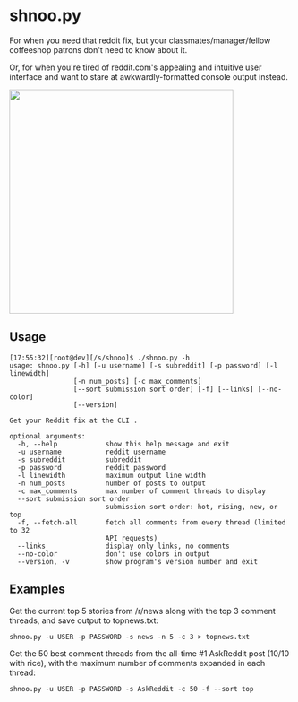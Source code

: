 # shnoo.py

For when you need that reddit fix, but your classmates/manager/fellow
coffeeshop patrons don't need to know about it.

Or, for when you're tired of reddit.com's appealing and intuitive user interface and want to
stare at awkwardly-formatted console output instead.

<img src="http://imgur.com/38MBDj9.jpg" width="400" />

## Usage

```
[17:55:32][root@dev][/s/shnoo]$ ./shnoo.py -h
usage: shnoo.py [-h] [-u username] [-s subreddit] [-p password] [-l linewidth]
                [-n num_posts] [-c max_comments]
                [--sort submission sort order] [-f] [--links] [--no-color]
                [--version]

Get your Reddit fix at the CLI .

optional arguments:
  -h, --help            show this help message and exit
  -u username           reddit username
  -s subreddit          subreddit
  -p password           reddit password
  -l linewidth          maximum output line width
  -n num_posts          number of posts to output
  -c max_comments       max number of comment threads to display
  --sort submission sort order
                        submission sort order: hot, rising, new, or top
  -f, --fetch-all       fetch all comments from every thread (limited to 32
                        API requests)
  --links               display only links, no comments
  --no-color            don't use colors in output
  --version, -v         show program's version number and exit
```

## Examples

Get the current top 5 stories from /r/news along with the top 3 comment threads, and save output
to topnews.txt:

```
shnoo.py -u USER -p PASSWORD -s news -n 5 -c 3 > topnews.txt
```

Get the 50 best comment threads from the all-time #1 AskReddit post (10/10 with rice), with the maximum number of comments expanded in each thread:

```
shnoo.py -u USER -p PASSWORD -s AskReddit -c 50 -f --sort top
```
